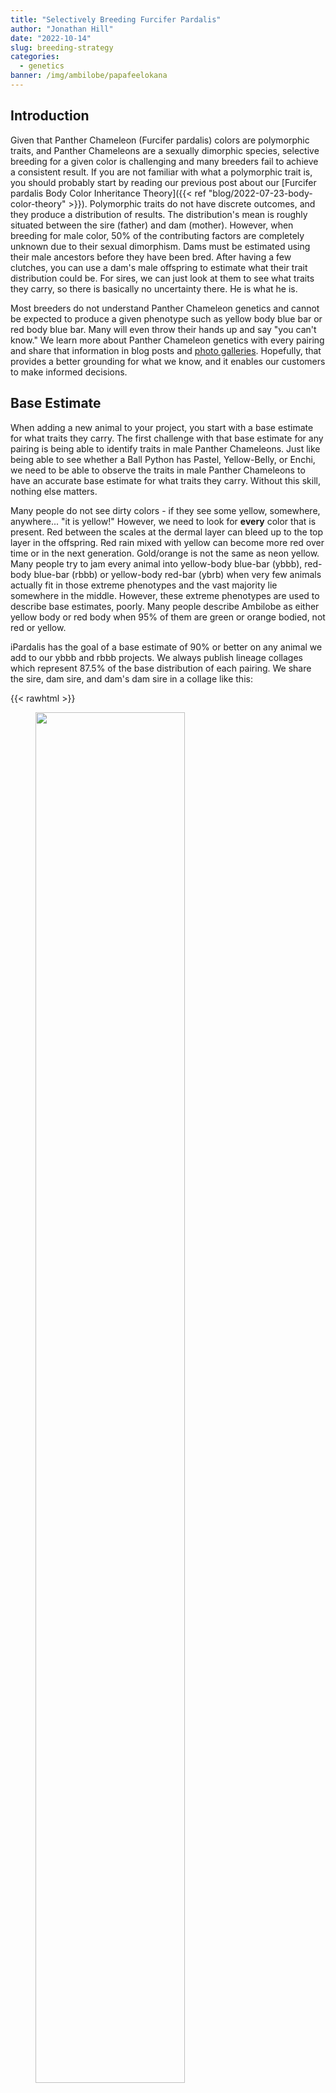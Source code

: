 ```yaml
---
title: "Selectively Breeding Furcifer Pardalis"
author: "Jonathan Hill"
date: "2022-10-14"
slug: breeding-strategy
categories: 
  - genetics
banner: /img/ambilobe/papafeelokana
---
```


## Introduction

Given that Panther Chameleon (Furcifer pardalis) colors are polymorphic traits, and Panther Chameleons are a sexually dimorphic species, selective breeding for a given color is challenging and many breeders fail to achieve a consistent result. If you are not familiar with what a polymorphic trait is, you should probably start by reading our previous post about our [Furcifer pardalis Body Color Inheritance Theory]({{< ref "blog/2022-07-23-body-color-theory" >}}). Polymorphic traits do not have discrete outcomes, and they produce a distribution of results. The distribution's mean is roughly situated between the sire (father) and dam (mother). However, when breeding for male color, 50% of the contributing factors are completely unknown due to their sexual dimorphism. Dams must be estimated using their male ancestors before they have been bred. After having a few clutches, you can use a dam's male offspring to estimate what their trait distribution could be. For sires, we can just look at them to see what traits they carry, so there is basically no uncertainty there. He is what he is.

Most breeders do not understand Panther Chameleon genetics and cannot be expected to produce a given phenotype such as yellow body blue bar or red body blue bar. Many will even throw their hands up and say "you can't know." We learn more about Panther Chameleon genetics with every pairing and share that information in blog posts and [photo galleries](https://ipardalis.com/categories/past-clutches/). Hopefully, that provides a better grounding for what we know, and it enables our customers to make informed decisions.

## Base Estimate

When adding a new animal to your project, you start with a base estimate for what traits they carry. The first challenge with that base estimate for any pairing is being able to identify traits in male Panther Chameleons. Just like being able to see whether a Ball Python has Pastel, Yellow-Belly, or Enchi, we need to be able to observe the traits in male Panther Chameleons to have an accurate base estimate for what traits they carry. Without this skill, nothing else matters.

Many people do not see dirty colors - if they see some yellow, somewhere, anywhere... "it is yellow!" However, we need to look for **every** color that is present. Red between the scales at the dermal layer can bleed up to the top layer in the offspring. Red rain mixed with yellow can become more red over time or in the next generation. Gold/orange is not the same as neon yellow. Many people try to jam every animal into yellow-body blue-bar (ybbb), red-body blue-bar (rbbb) or yellow-body red-bar (ybrb) when very few animals actually fit in those extreme phenotypes and the vast majority lie somewhere in the middle. However, these extreme phenotypes are used to describe base estimates, poorly. Many people describe Ambilobe as either yellow body or red body when 95% of them are green or orange bodied, not red or yellow.

iPardalis has the goal of a base estimate of 90% or better on any animal we add to our ybbb and rbbb projects. We always publish lineage collages which represent 87.5% of the base distribution of each pairing. We share the sire, dam sire, and dam's dam sire in a collage like this:

{{< rawhtml >}}    
<figure>
<img src="/img/ambilobe/papafeelokana.jpg" style="width:75%" />
<figcaption>Papafee (center), Lokana (top), Kromatisk (top right, photo credit Chromatic Chameleons), Silk (top left, photo credit Kammerflage Kreations) = 87.5% of the information</figcaption>   
</figure>
{{</ rawhtml >}}

---

{{< rawhtml >}}    
<figure>
<img src="/img/genetics/tree.png" style="width:75%" />
<figcaption>You will often find that the nearest animal not shown on the lineage collage even carries our target phenotype</figcaption>   
</figure>
{{</ rawhtml >}}
[Vaosary's breeder page](https://ipardalis.com/blog/2022/01/12/vaosary/)

---

As you work your way through a dam's lineage, you gain information about her traits, but you can never know what she carries with 100% confidence. You can look at her brothers for clues, but unless you have a large enough sample to get some sense for the mean result, you are probably just cherry picking the best brother, which is not an accurate estimate for her. That is much more likely to be a rare event than an accurate representation of the mean of the distribution, her traits.

| Lineage Pic                | Information Gain |
|------------------------|------------------|
| Sire                   | 50%              |
| Sire's Sire            | **0%**           |
| Dam's Sire             | 25%              |
| Dam's Dam's Sire       | 12.5%            |
| Dam's Dam's Dam's Sire | 6.25%            |

---

This table shows roughly how much information you gain from each key male relative in a lineage tree. Our lineage collages are designed to accurately represent these probabilities with the most prominent picture being the sire with other relevant sires scaled down to reflect their importance in the expected outcome. Notice - sire's sire provides a 0% information gain. Every trait from the sire's lineage is visible in him. Looking at the sire's sire is completely useless information because panther chameleon colors are not [mendelian traits](https://www.nature.com/scitable/topicpage/gregor-mendel-and-the-principles-of-inheritance-593/). Sire's sires are only helpful in determining which pairings you want to do from a genetic distance/diversity standpoint, but they are irrelevant for selective breeding purposes.

## Updating Your Estimate

Before a female has been bred, her lineage is all you have to estimate her color traits. However, after her first clutch, you can use her male offspring to update your original estimate and prove her out. The more male offspring she produces, the less relevant her lineage is. Somewhere around 10 male offspring is enough to get a decent estimate for her traits, and thus, her daughters' traits. If her male offspring range from dark red bodies to bright yellow bodies, you can't know what is in her daughters. It doesn't matter if she came from yellow-bodied lineage. That result would mean that the next gen of females is completely unknown.

In our project, we do not use females from pairings which have too much variation in body color. We want to see either yellow or red bodies but not both. Any pairings where we have seen less consistency, we will drop *all* of the females and only use males with our desired traits. That eliminates the uncertainty and allows us to continue to produce consistent body colors, whether they be red or yellow.

This updating process is why we publish all of the male offspring from [every clutch](https://ipardalis.com/categories/past-clutches/) we produce, not just a few flashy hold-backs. The entire distribution and the consistent result is more important than that one-off male at the tail end of the distribution. Quality females are all about the mean of the distribution, not the 1 in 1000 result.

When we hit on a very consistent clutch like [Jude x Kako](https://ipardalis.com/blog/2019/06/05/jude-kako/), we will keep and breed as many females as we can because we know those females are going to be just as consistent as their brothers.

## Genetic Diversity

Sometimes we will pair a less-than-perfect male to a female we have a high degree of confidence in. We do this to add genetic diversity into the project, and we will not breed *any* females from these pairings unless the males prove out well. The goal is to get a nice male from the female's lineage and avoid the less-than-perfect sire's traits. I have sometimes pejoratively referred to these as "throw-away" clutches because the goal is to introduce genetic diversity while knowing we will not be able to use the females for fear that they resemble their sire.

The key with this process is to make sure the sire isn't too far removed from our project goals because the chance that you will hit on a yellow body blue bar with a red body red bar sire, for example, is basically zero even if the female has yellow body blue bar lineage. The sire of a throw away can't be too far off, otherwise, it could be a 100% throw-away clutch without any males worth keeping.

## Retained Sperm

A final complication in estimating the outcome from a pairing is even knowing the sire - the most important piece of information by far (as we showed in the information gain table above). Many breeders pair multiple sires to the same dam. However, dams can retain sperm for up to 5 clutches, 18 months after the initial pairing to one sire. If she has laid 2 clutches and is then paired to different sire, she could lay 3 clutches with completely unknown lineage. Breeders will report the wrong lineage with certainty while some of those "odd ball" results are actually just coming from the first sire. Layer this onto the fact that people aren't capable of identifying traits' presence or absence in their males, and we could have a very poor estimate for what will come from a given pairing.

At iPardalis, we like to see more than 50% infertility before pairing a female to another male. We also try to make sure subsequent pairings to the same female are from closely related males so a retained-sperm baby would be very close to the stated lineage. Many breeders do life-long pairings between one male and one female which is the gold standard for avoiding this problem.
